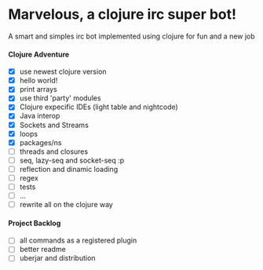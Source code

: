# Marvelous, a clojure irc super bot!

A smart and simples irc bot implemented using clojure for fun and a new job

#### Clojure Adventure

- [x] use newest clojure version
- [x] hello world!
- [x] print arrays
- [x] use third 'party' modules
- [x] Clojure expecific IDEs (light table and nightcode)
- [x] Java interop
- [x] Sockets and Streams
- [x] loops
- [x] packages/ns
- [ ] threads and closures
- [ ] seq, lazy-seq and socket-seq :p
- [ ] reflection and dinamic loading
- [ ] regex
- [ ] tests
- [ ] ...
- [ ] rewrite all on the clojure way

#### Project Backlog

- [ ] all commands as a registered plugin
- [ ] better readme
- [ ] uberjar and distribution
